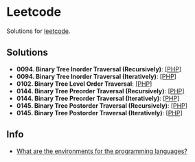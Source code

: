 # Leetcode

Solutions for [leetcode](https://leetcode.com/).

## Solutions

- **0094. Binary Tree Inorder Traversal (Recursively)**: [[PHP]](./src/0094_binary_tree_inorder_traversal_recursively.php)
- **0094. Binary Tree Inorder Traversal (Iteratively)**: [[PHP]](./src/0094_binary_tree_inorder_traversal_iteratively.php)
- **0102. Binary Tree Level Order Traversal**: [[PHP]](./src/0102_binary_tree_level_order_traversal.php)
- **0144. Binary Tree Preorder Traversal (Recursively)**: [[PHP]](./src/0144_binary_tree_preorder_traversal_recursively.php)
- **0144. Binary Tree Preorder Traversal (Iteratively)**: [[PHP]](./src/0144_binary_tree_preorder_traversal_iteratively.php)
- **0145. Binary Tree Postorder Traversal (Recursively)**: [[PHP]](./src/0145_binary_tree_postorder_traversal_recursively.php)
- **0145. Binary Tree Postorder Traversal (Iteratively)**: [[PHP]](./src/0145_binary_tree_postorder_traversal_iteratively.php)

## Info

- [What are the environments for the programming languages?](https://support.leetcode.com/hc/en-us/articles/360011833974-What-are-the-environments-for-the-programming-languages)
